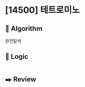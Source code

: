 # [14500] 테트로미노

## :pushpin: **Algorithm**

완전탐색

## :round_pushpin: **Logic**


```java

```






## :black_nib: **Review**
